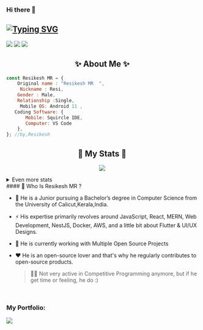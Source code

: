 ### Hi there 👋
## [![Typing SVG](https://readme-typing-svg.herokuapp.com?font=Lemon+milk&color=F7000&lines=Welcome+to+Resikesh+Official+GitHub+AC;Follow+Me+Now)](https://git.io/typing-svg)
<p align="left"> <a href="https://twitter.com/intent/follow?screen_name=ResikeshR"><img src="https://img.shields.io/badge/ResikeshR-%231DA1F2.svg?style=for-the-badge&logo=Twitter&logoColor=white"></a> 
 <a href="https://www.instagram.com/___re_be_li_on___009/"><img src="https://img.shields.io/badge/___re_be_li_on___009-%23E4405F.svg?style=for-the-badge&logo=Instagram&logoColor=white"/></a>
 <a href="https://www.linkedin.com/in/resikeshmr-13666b202/"><img src="https://img.shields.io/badge/linkedin-%230077B5.svg?style=for-the-badge&logo=linkedin&logoColor=white"></a>

 

<h2 align="center"> ✨ About Me ✨</h2>

```js
const Resikesh MR = {
    Original name : "Resikesh MR  ",
     Nickname : Resi,
    Gender : Male,
    Relationship :Single,
     Mobile OS: Android 11 ,
   Coding Software: {
       Mobile: Squircle IDE,
       Computer: VS Code
    },
}; //by,Resikesh
```
  


<h2 align="center"> 🚀 My Stats 🚀</h2>
<p align="center">
<img src="(https://github-readme-streak-stats.herokuapp.com?user=RESIKESH&theme=dark&date_format=M%20j%5B%2C%20Y%5D)">
</p>
<details>
  <summary>
      Even more stats
  </summary>
  <p align="center">
    <img src="(https://github-profile-trophy.vercel.app/?username=RESIKESH&theme=onedark)">
    <img src="(https://github-readme-stats.vercel.app/api?username=RESIKESH&show_icons=true&theme=radical)">
  </p>
</details>
#### 🤔 Who Is Resikesh MR  ?

- 🏫 He is a Junior pursuing a Bachelor’s degree in Computer Science from the University of Calicut,Kerala,India.
- ⚡️ His expertise primarily revolves around JavaScript, React, MERN, Web Development, NestJS, Docker, AWS, and a little bit about Flutter & UI/UX Designs.
- 🔭 He is currently working with Multiple Open Source Projects
- ♥️ He is an open-source lover and that's why he regularly contributes to open-source products.

  > 🐱‍💻 Not very active in Competitive Programming anymore, but if he get time or feeling, he do :)


<br>

### **My Portfolio**:

<script src="https://tryhackme.com/badge/1514169"></script>





</details>
  <img src="https://profile-counter.glitch.me/RESIKESH/count.svg" />
</p>
